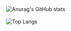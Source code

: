 <div>
  <img src="https://github-readme-stats-alpha-jet-72.vercel.app/api?username=xPretti&show_icons=true&theme=radical&card_width=100px" alt="Anurag's GitHub stats" />
  <br><br>
  <img src="https://github-readme-stats-alpha-jet-72.vercel.app/api/top-langs/?username=xPretti&layout=compact&show_icons=true&theme=radical" alt="Top Langs" />
</div>
